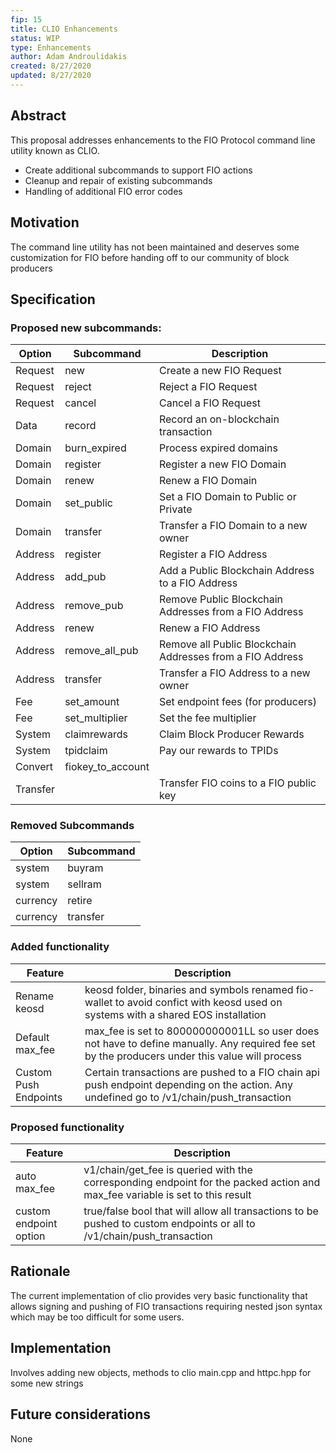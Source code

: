 ```yaml
---
fip: 15
title: CLIO Enhancements
status: WIP
type: Enhancements
author: Adam Androulidakis
created: 8/27/2020
updated: 8/27/2020
---
```


## Abstract
This proposal addresses enhancements to the FIO Protocol command line utility known as CLIO.

* Create additional subcommands to support FIO actions
* Cleanup and repair of existing subcommands
* Handling of additional FIO error codes

## Motivation
The command line utility has not been maintained and deserves some customization for FIO before handing off to our community of block producers

## Specification

### Proposed new subcommands:
|Option|Subcommand|Description|
|---|---|---|
|Request|new|Create a new FIO Request|
|Request|reject|Reject a FIO Request|
|Request|cancel|Cancel a FIO Request|
|Data|record|Record an on-blockchain transaction|
|Domain|burn_expired|Process expired domains|
|Domain|register|Register a new FIO Domain|
|Domain|renew|Renew a FIO Domain|
|Domain|set_public|Set a FIO Domain to Public or Private|
|Domain|transfer|Transfer a FIO Domain to a new owner|
|Address|register|Register a FIO Address|
|Address|add_pub|Add a Public Blockchain Address to a FIO Address|
|Address|remove_pub|Remove Public Blockchain Addresses from a FIO Address|
|Address|renew|Renew a FIO Address|
|Address|remove_all_pub|Remove all Public Blockchain Addresses from a FIO Address|
|Address|transfer|Transfer a FIO Address to a new owner|
|Fee|set_amount|Set endpoint fees (for producers)|
|Fee|set_multiplier|Set the fee multiplier|
|System|claimrewards|Claim Block Producer Rewards|
|System|tpidclaim|Pay our rewards to TPIDs|
|Convert|fiokey_to_account||
|Transfer||Transfer FIO coins to a FIO public key|

### Removed Subcommands
|Option|Subcommand|
|---|---|
|system|buyram|
|system|sellram|
|currency|retire|
|currency|transfer|

### Added functionality
|Feature|Description|
|---|---|
|Rename keosd|keosd folder, binaries and symbols renamed fio-wallet to avoid confict with keosd used on systems with a shared EOS installation|
|Default max_fee|max_fee is set to 800000000001LL so user does not have to define manually. Any required fee set by the producers under this value will process|
|Custom Push Endpoints|Certain transactions are pushed to a FIO chain api push endpoint depending on the action. Any undefined go to /v1/chain/push_transaction|
### Proposed functionality
|Feature|Description|
|---|---|
|auto max_fee|v1/chain/get_fee is queried with the corresponding endpoint for the packed action and max_fee variable is set to this result|
|custom endpoint option|true/false bool that will allow all transactions to be pushed to custom endpoints or all to /v1/chain/push_transaction|

## Rationale
The current implementation of clio provides very basic functionality that allows signing and pushing of FIO transactions requiring nested json syntax which may be too difficult for some users.

## Implementation
Involves adding new objects, methods to clio main.cpp and httpc.hpp for some new strings

## Future considerations
None
